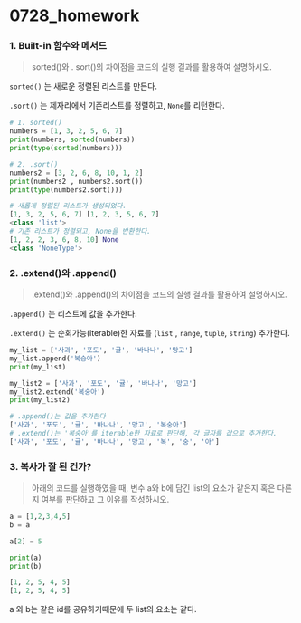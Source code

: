 # 0728_homework

### 1. Built-in 함수와 메서드

> sorted()와 . sort()의 차이점을 코드의 실행 결과를 활용하여 설명하시오.

`sorted()` 는 새로운 정렬된 리스트를 만든다.

`.sort()`  는 제자리에서 기존리스트를 정렬하고, `None`를 리턴한다.

```python
# 1. sorted()
numbers = [1, 3, 2, 5, 6, 7]
print(numbers, sorted(numbers))
print(type(sorted(numbers)))

# 2. .sort()
numbers2 = [3, 2, 6, 8, 10, 1, 2]
print(numbers2 , numbers2.sort())
print(type(numbers2.sort()))
```

```python
# 새롭게 정렬된 리스트가 생성되었다.
[1, 3, 2, 5, 6, 7] [1, 2, 3, 5, 6, 7]
<class 'list'>
# 기존 리스트가 정렬되고, None을 반환한다.
[1, 2, 2, 3, 6, 8, 10] None
<class 'NoneType'>
```



 

### 2. .extend()와 .append()

> .extend()와 .append()의 차이점을 코드의 실행 결과를 활용하여 설명하시오.

`.append()`  는 리스트에 값을 추가한다.

`.extend()` 는 순회가능(iterable)한 자료를 (`list` , `range`, `tuple`, `string`) 추가한다. 

```python
my_list = ['사과', '포도', '귤', '바나나', '망고']
my_list.append('복숭아')
print(my_list)

my_list2 = ['사과', '포도', '귤', '바나나', '망고'] 
my_list2.extend('복숭아')
print(my_list2)
```

```python
# .append()는 값을 추가한다
['사과', '포도', '귤', '바나나', '망고', '복숭아']
# .extend()는 '복숭아'를 iterable한 자료로 판단해, 각 글자를 값으로 추가한다.
['사과', '포도', '귤', '바나나', '망고', '복', '숭', '아']
```





### 3. 복사가 잘 된 건가?

> 아래의 코드를 실행하였을 때, 변수  a와 b에 담긴 list의 요소가 같은지 혹은 다른지 여부를 판단하고 그 이유를 작성하시오. 

```python
a = [1,2,3,4,5]
b = a

a[2] = 5

print(a)
print(b)
```

```python
[1, 2, 5, 4, 5]
[1, 2, 5, 4, 5]
```

a 와 b는 같은 id를 공유하기때문에 두 list의 요소는 같다.





